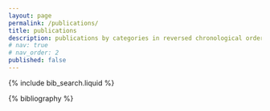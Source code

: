```yaml
---
layout: page
permalink: /publications/
title: publications
description: publications by categories in reversed chronological order. generated by jekyll-scholar.
# nav: true
# nav_order: 2
published: false
---
```


<!-- _pages/publications.md -->

<!-- Bibsearch Feature -->

{% include bib_search.liquid %}

<div class="publications">

{% bibliography %}

</div>
